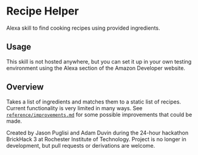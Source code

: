 # Recipe Helper

Alexa skill to find cooking recipes using provided ingredients.

## Usage

This skill is not hosted anywhere, but you can set it up in your own testing
environment using the Alexa section of the Amazon Developer website.

## Overview

Takes a list of ingredients and matches them to a static list of recipes.
Current functionality is very limited in many ways. See
[`reference/improvements.md`](reference/improvements.md) for some possible
improvements that could be made.

Created by Jason Puglisi and Adam Duvin during the 24-hour hackathon BrickHack
3 at Rochester Institute of Technology. Project is no longer in development,
but pull requests or derivations are welcome.
